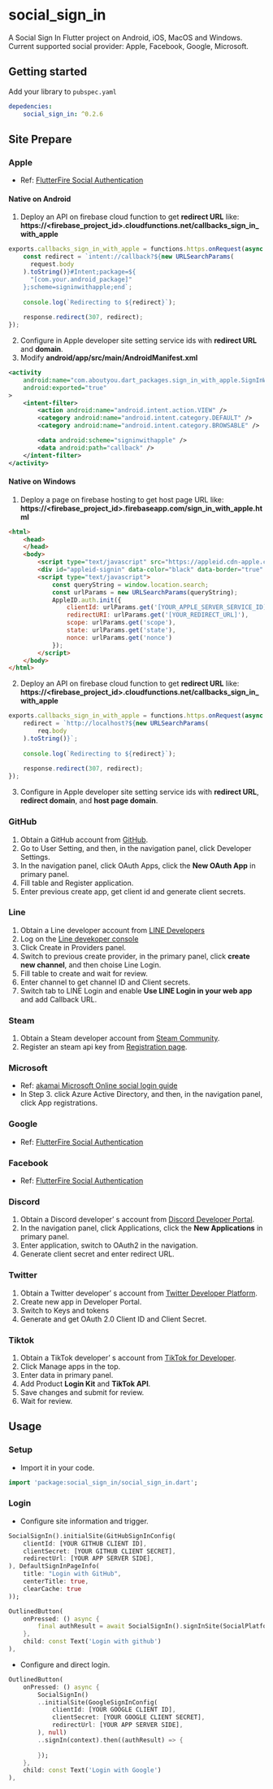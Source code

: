 # social_sign_in

A Social Sign In Flutter project on Android, iOS, MacOS and Windows.
Current supported social provider: 
   Apple, Facebook, Google, Microsoft.

## Getting started

Add your library to `pubspec.yaml`
```yaml
depedencies:
    social_sign_in: ^0.2.6
```
## Site Prepare
### Apple
* Ref: [FlutterFire Social Authentication](https://firebase.flutter.dev/docs/auth/social/#apple)

#### Native on Android
1. Deploy an API on firebase cloud function to get **redirect URL** like: \
   **https://<firebase_project_id>.cloudfunctions.net/callbacks_sign_in_with_apple**
```js
exports.callbacks_sign_in_with_apple = functions.https.onRequest(async (request, response) => {
    const redirect = `intent://callback?${new URLSearchParams(
      request.body
    ).toString()}#Intent;package=${
      "[com.your.android_package]"
    };scheme=signinwithapple;end`;
  
    console.log(`Redirecting to ${redirect}`);
  
    response.redirect(307, redirect);
});
```
2. Configure in Apple developer site setting service ids with **redirect URL** and **domain**.
3. Modify **android/app/src/main/AndroidManifest.xml** 
```xml
<activity
    android:name="com.aboutyou.dart_packages.sign_in_with_apple.SignInWithAppleCallback"
    android:exported="true"
>
    <intent-filter>
        <action android:name="android.intent.action.VIEW" />
        <category android:name="android.intent.category.DEFAULT" />
        <category android:name="android.intent.category.BROWSABLE" />

        <data android:scheme="signinwithapple" />
        <data android:path="callback" />
    </intent-filter>
</activity>
```

#### Native on Windows
1. Deploy a page on firebase hosting to get host page URL like: \
   **https://<firebase_project_id>.firebaseapp.com/sign_in_with_apple.html**
```html
<html>
    <head>
    </head>
    <body>
        <script type="text/javascript" src="https://appleid.cdn-apple.com/appleauth/static/jsapi/appleid/1/en_US/appleid.auth.js"></script>
        <div id="appleid-signin" data-color="black" data-border="true" data-type="sign in"></div>
        <script type="text/javascript">
            const queryString = window.location.search;
            const urlParams = new URLSearchParams(queryString);
            AppleID.auth.init({
                clientId: urlParams.get('[YOUR_APPLE_SERVER_SERVICE_ID]'),
                redirectURI: urlParams.get('[YOUR_REDIRECT_URL]'),
                scope: urlParams.get('scope'),
                state: urlParams.get('state'),
                nonce: urlParams.get('nonce')
            });
        </script>
    </body>
</html>
```
2. Deploy an API on firebase cloud function to get **redirect URL** like: \
   **https://<firebase_project_id>.cloudfunctions.net/callbacks_sign_in_with_apple**
```js
exports.callbacks_sign_in_with_apple = functions.https.onRequest(async (request, response) => {
    redirect = `http://localhost?${new URLSearchParams(
        req.body
    ).toString()}`;
  
    console.log(`Redirecting to ${redirect}`);
  
    response.redirect(307, redirect);
});
```
3. Configure in Apple developer site setting service ids with **redirect URL**, **redirect domain**, and **host page domain**.

### GitHub
1. Obtain a GitHub account from [GitHub](https://github.com/).
2. Go to User Setting, and then, in the navigation panel, click Developer Settings.
3. In the navigation panel, click OAuth Apps, click the **New OAuth App** in primary panel.
4. Fill table and Register application.
5. Enter previous create app, get client id and generate client secrets.

### Line
1. Obtain a Line developer account from [LINE Developers](https://developers.line.biz/)
2. Log on the [Line devekoper console](https://developers.line.biz/console/)
3. Click Create in Providers panel.
4. Switch to previous create provider, in the primary panel, click **create new channel**, and then choise Line Login.
5. Fill table to create and wait for review.
6. Enter channel to get channel ID and Client secrets.
7. Switch tab to LINE Login and enable **Use LINE Login in your web app** and add Callback URL.

### Steam
1. Obtain a Steam developer account from [Steam Community](https://steamcommunity.com/).
2. Register an steam api key from [Registration page](https://steamcommunity.com/dev/apikey).

### Microsoft
* Ref: [akamai Microsoft Online social login guide](https://techdocs.akamai.com/identity-cloud/docs/the-microsoft-online-social-configuration-guide)
* In Step 3. click Azure Active Directory, and then, in the navigation panel, click App registrations.

### Google
* Ref: [FlutterFire Social Authentication](https://firebase.flutter.dev/docs/auth/social/#google)

### Facebook
* Ref: [FlutterFire Social Authentication](https://firebase.flutter.dev/docs/auth/social/#google)

### Discord
1. Obtain a Discord developer’ s account from [Discord Developer Portal](https://discord.com/developers).
2. In the navigation panel, click Applications, click the **New Applications** in primary panel.
3. Enter application, switch to OAuth2 in the navigation.
4. Generate client secret and enter redirect URL.

### Twitter
1. Obtain a Twitter developer’ s account from [Twitter Developer Platform](https://developer.twitter.com).
2. Create new app in Developer Portal.
3. Switch to Keys and tokens
4. Generate and get OAuth 2.0 Client ID and Client Secret.

### Tiktok
1. Obtain a TikTok developer’ s account from [TikTok for Developer](https://developers.tiktok.com/).
2. Click Manage apps in the top.
3. Enter data in primary panel.
4. Add Product **Login Kit** and **TikTok API**.
5. Save changes and submit for review.
6. Wait for review.

## Usage
### Setup
* Import it in your code.
```dart
import 'package:social_sign_in/social_sign_in.dart';
```

### Login
* Configure site information and trigger.
```dart
SocialSignIn().initialSite(GitHubSignInConfig(
    clientId: [YOUR GITHUB CLIENT ID],
    clientSecret: [YOUR GITHUB CLIENT SECRET],
    redirectUrl: [YOUR APP SERVER SIDE],
), DefaultSignInPageInfo(
    title: "Login with GitHub",
    centerTitle: true,
    clearCache: true
));

OutlinedButton(
    onPressed: () async {
        final authResult = await SocialSignIn().signInSite(SocialPlatform.gitHub, context);
    },
    child: const Text('Login with github')
),
```
* Configure and direct login. 
```dart
OutlinedButton(
    onPressed: () async {
        SocialSignIn()
        ..initialSite(GoogleSignInConfig(
            clientId: [YOUR GOOGLE CLIENT ID],
            clientSecret: [YOUR GOOGLE CLIENT SECRET],
            redirectUrl: [YOUR APP SERVER SIDE],
        ), null)
        ..signIn(context).then((authResult) => {
            
        });
    },
    child: const Text('Login with Google')
),
```
